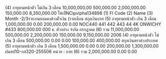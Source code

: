(4) อายุตามหน้าตัว
ไม่เกิน 3 เดือน
10,000,000.00
500,000.00
2,000,000.00
150,000.00
8,350,000.00
ให้เป็NCipvipha134898
(1) FI Code
(2) Name
(3) Month
-2/3รายงานยอดคงค้างตั๋วเงิน (รายเดือน
สกุลเงินบาท
(5) อายุตามหน้าตัว
เกิน 3 เดือน
1,000,000.00
0.00
200,000.00
0.00
NOC440 441
442 443 44 4K ONWICHY #433
800,000.00
000
ธ. ตัวอย่าง จำกัด
กรกฎาคม
(6) รวม
11,000,000.00
500,000.00
2,200,000.00
150,000.00
9,150,000.00
2006
(4) อายุตามหน้าตัว
ไม่เกิน 3 เดือน
500,000.00
0.00
0.00
100,000.00
400,000.00
สกุลเงินตราต่างประเทศ
(5) อายุตามหน้าตัว
เกิน 3 เดือน
1,500,000.00
0.00
0.00
200,000.00
1,300,000.00
ฝนสป10-กส320-255506
หน่วย : บาท
(6) รวม
2,000,000.00
0.00
0.00

